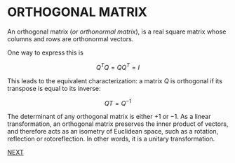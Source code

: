 # ORTHOGONAL MATRIX

An orthogonal matrix (*or orthonormal matrix*), is a real square matrix whose columns and rows are orthonormal vectors.

One way to express this is 

$$
Q^TQ=QQ^T=I
$$

This leads to the equivalent characterization: a matrix $Q$ is orthogonal if its transpose is equal to its inverse:

$$QT=Q^{−1}$$

 The determinant of any orthogonal matrix is either $+1$ or $−1$. As a linear transformation, an orthogonal matrix preserves the inner product of vectors, and therefore acts as an isometry of Euclidean space, such as a rotation, reflection or rotoreflection. In other words, it is a unitary transformation. 

 [NEXT](computer_vision/pages/image_formation_acquisition/PERSPECTIVE_PROJECTION.md)
